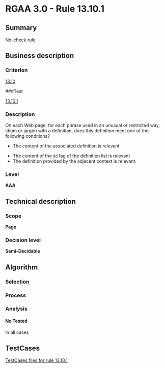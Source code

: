 # RGAA 3.0 -  Rule 13.10.1

## Summary

No-check rule

## Business description

### Criterion

[13.10](http://disic.github.io/rgaa_referentiel_en/RGAA3.0_Criteria_English_version_v1.html#crit-13-10)

###Test

[13.10.1](http://disic.github.io/rgaa_referentiel_en/RGAA3.0_Criteria_English_version_v1.html#test-13-10-1)

### Description
On each Web page, for
    each phrase used in an unusual or restricted way, idiom
    or jargon with a definition, does this definition meet
    one of the following conditions?
    <ul><li> The content of the associated definition is
   relevant</li>
  <li> The content of the <code>dd</code> tag of the definition list
   is relevant</li>
  <li> The definition provided by the adjacent context
   is relevant.</li>
    </ul> 


### Level

**AAA**

## Technical description

### Scope

**Page**

### Decision level

**Semi-Decidable**

## Algorithm

### Selection

### Process

### Analysis

#### No Tested 

In all cases



##  TestCases 

[TestCases files for rule 13.10.1](https://github.com/Asqatasun/Asqatasun/tree/master/rules/rules-rgaa3.0/src/test/resources/testcases/rgaa30/Rgaa30Rule131001/) 



